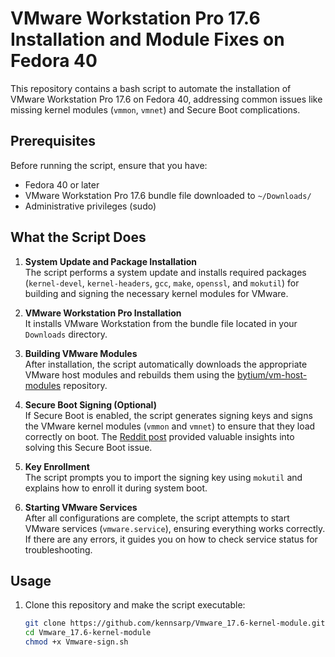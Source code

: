 

# VMware Workstation Pro 17.6 Installation and Module Fixes on Fedora 40

This repository contains a bash script to automate the installation of VMware Workstation Pro 17.6 on Fedora 40, addressing common issues like missing kernel modules (`vmmon`, `vmnet`) and Secure Boot complications.

## Prerequisites

Before running the script, ensure that you have:
- Fedora 40 or later
- VMware Workstation Pro 17.6 bundle file downloaded to `~/Downloads/`
- Administrative privileges (sudo)

## What the Script Does

1. **System Update and Package Installation**  
   The script performs a system update and installs required packages (`kernel-devel`, `kernel-headers`, `gcc`, `make`, `openssl`, and `mokutil`) for building and signing the necessary kernel modules for VMware.

2. **VMware Workstation Pro Installation**  
   It installs VMware Workstation from the bundle file located in your `Downloads` directory.

3. **Building VMware Modules**  
   After installation, the script automatically downloads the appropriate VMware host modules and rebuilds them using the [bytium/vm-host-modules](https://github.com/bytium/vm-host-modules) repository.

4. **Secure Boot Signing (Optional)**  
   If Secure Boot is enabled, the script generates signing keys and signs the VMware kernel modules (`vmmon` and `vmnet`) to ensure that they load correctly on boot. The [Reddit post](https://www.reddit.com/r/Fedora/comments/1fnhfzd/fedora_40_host_with_vmware_workstation_pro_176/) provided valuable insights into solving this Secure Boot issue.

5. **Key Enrollment**  
   The script prompts you to import the signing key using `mokutil` and explains how to enroll it during system boot.

6. **Starting VMware Services**  
   After all configurations are complete, the script attempts to start VMware services (`vmware.service`), ensuring everything works correctly. If there are any errors, it guides you on how to check service status for troubleshooting.

## Usage

1. Clone this repository and make the script executable:
   ```bash
   git clone https://github.com/kennsarp/Vmware_17.6-kernel-module.git
   cd Vmware_17.6-kernel-module
   chmod +x Vmware-sign.sh
